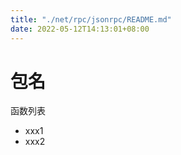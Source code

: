 ```yaml
---
title: "./net/rpc/jsonrpc/README.md"
date: 2022-05-12T14:13:01+08:00
---
```

# 包名

函数列表

- xxx1
- xxx2